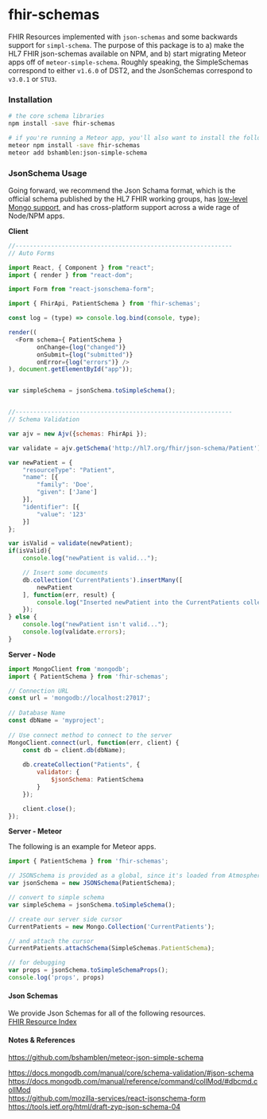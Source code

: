 
# fhir-schemas
FHIR Resources implemented with `json-schemas` and some backwards support for `simpl-schema`.  The purpose of this package is to a) make the HL7 FHIR json-schemas available on NPM, and b) start migrating Meteor apps off of `meteor-simple-schema`.  Roughly speaking, the SimpleSchemas correspond to either `v1.6.0` of DST2, and the JsonSchemas correspond to `v3.0.1` or `STU3`.  


### Installation  

```bash
# the core schema libraries
npm install -save fhir-schemas

# if you're running a Meteor app, you'll also want to install the following conversion utility
meteor npm install -save fhir-schemas
meteor add bshamblen:json-simple-schema
```


### JsonSchema Usage    
Going forward, we recommend the Json Schama format, which is the official schema published by the HL7 FHIR working groups, has [low-level Mongo support](https://docs.mongodb.com/manual/core/schema-validation/#json-schema), and has cross-platform support across a wide rage of Node/NPM apps.  



**Client**  
```js
//-------------------------------------------------------------
// Auto Forms

import React, { Component } from "react";
import { render } from "react-dom";

import Form from "react-jsonschema-form";

import { FhirApi, PatientSchema } from 'fhir-schemas';

const log = (type) => console.log.bind(console, type);

render((
  <Form schema={ PatientSchema }
        onChange={log("changed")}
        onSubmit={log("submitted")}
        onError={log("errors")} />
), document.getElementById("app"));


var simpleSchema = jsonSchema.toSimpleSchema();


//-------------------------------------------------------------
// Schema Validation

var ajv = new Ajv({schemas: FhirApi });

var validate = ajv.getSchema('http://hl7.org/fhir/json-schema/Patient');

var newPatient = {
    "resourceType": "Patient",
    "name": [{
        "family": 'Doe',
        "given": ['Jane']
    }],
    "identifier": [{
        "value": '123'
    }]
};

var isValid = validate(newPatient);
if(isValid){
    console.log("newPatient is valid...");

    // Insert some documents
    db.collection('CurrentPatients').insertMany([
        newPatient
    ], function(err, result) {
        console.log("Inserted newPatient into the CurrentPatients collection");
    });
} else {
    console.log("newPatient isn't valid...");
    console.log(validate.errors);
}
```

**Server - Node**  
```js
import MongoClient from 'mongodb';
import { PatientSchema } from 'fhir-schemas';

// Connection URL
const url = 'mongodb://localhost:27017';
 
// Database Name
const dbName = 'myproject';
 
// Use connect method to connect to the server
MongoClient.connect(url, function(err, client) { 
    const db = client.db(dbName);
 
    db.createCollection("Patients", {
        validator: {
            $jsonSchema: PatientSchema
        }
    });

    client.close();
});
```

**Server - Meteor**  

The following is an example for Meteor apps.  
```js
import { PatientSchema } from 'fhir-schemas';

// JSONSchema is provided as a global, since it's loaded from Atmosphere package repository
var jsonSchema = new JSONSchema(PatientSchema);

// convert to simple schema
var simpleSchema = jsonSchema.toSimpleSchema();

// create our server side cursor
CurrentPatients = new Mongo.Collection('CurrentPatients');

// and attach the cursor
CurrentPatients.attachSchema(SimpleSchemas.PatientSchema);

// for debugging
var props = jsonSchema.toSimpleSchemaProps();
console.log('props', props)
```

#### Json Schemas  

We provide Json Schemas for all of the following resources.  
[FHIR Resource Index](https://www.hl7.org/fhir/resourcelist.html)        



#### Notes & References 
https://github.com/bshamblen/meteor-json-simple-schema  

https://docs.mongodb.com/manual/core/schema-validation/#json-schema  
https://docs.mongodb.com/manual/reference/command/collMod/#dbcmd.collMod  
https://github.com/mozilla-services/react-jsonschema-form  
https://tools.ietf.org/html/draft-zyp-json-schema-04  